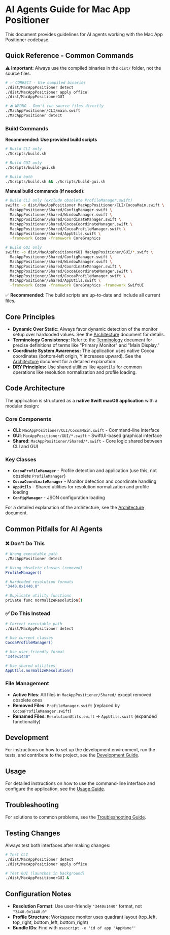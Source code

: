 # AI Agents Guide for Mac App Positioner

This document provides guidelines for AI agents working with the Mac App Positioner codebase.

## Quick Reference - Common Commands

⚠️ **Important**: Always use the compiled binaries in the `dist/` folder, not the source files.

```bash
# ✅ CORRECT - Use compiled binaries
./dist/MacAppPositioner detect
./dist/MacAppPositioner apply office
./dist/MacAppPositionerGUI

# ❌ WRONG - Don't run source files directly
./MacAppPositioner/CLI/main.swift
./MacAppPositioner detect
```

### Build Commands

**Recommended: Use provided build scripts**
```bash
# Build CLI only
./Scripts/build.sh

# Build GUI only  
./Scripts/build-gui.sh

# Build both
./Scripts/build.sh && ./Scripts/build-gui.sh
```

**Manual build commands (if needed):**
```bash
# Build CLI only (exclude obsolete ProfileManager.swift)
swiftc -o dist/MacAppPositioner MacAppPositioner/CLI/CocoaMain.swift \
  MacAppPositioner/Shared/ConfigManager.swift \
  MacAppPositioner/Shared/WindowManager.swift \
  MacAppPositioner/Shared/CoordinateManager.swift \
  MacAppPositioner/Shared/CocoaCoordinateManager.swift \
  MacAppPositioner/Shared/CocoaProfileManager.swift \
  MacAppPositioner/Shared/AppUtils.swift \
  -framework Cocoa -framework CoreGraphics

# Build GUI only
swiftc -o dist/MacAppPositionerGUI MacAppPositioner/GUI/*.swift \
  MacAppPositioner/Shared/ConfigManager.swift \
  MacAppPositioner/Shared/WindowManager.swift \
  MacAppPositioner/Shared/CoordinateManager.swift \
  MacAppPositioner/Shared/CocoaCoordinateManager.swift \
  MacAppPositioner/Shared/CocoaProfileManager.swift \
  MacAppPositioner/Shared/AppUtils.swift \
  -framework Cocoa -framework CoreGraphics -framework SwiftUI
```

✅ **Recommended**: The build scripts are up-to-date and include all current files.

## Core Principles

-   **Dynamic Over Static:** Always favor dynamic detection of the monitor setup over hardcoded values. See the [Architecture](ARCHITECTURE.md) document for details.
-   **Terminology Consistency:** Refer to the [Terminology](TERMINOLOGY.md) document for precise definitions of terms like "Primary Monitor" and "Main Display."
-   **Coordinate System Awareness:** The application uses native Cocoa coordinates (bottom-left origin, Y increases upward). See the [Architecture](ARCHITECTURE.md) document for a detailed explanation.
-   **DRY Principles:** Use shared utilities like `AppUtils` for common operations like resolution normalization and profile loading.

## Code Architecture

The application is structured as a **native Swift macOS application** with a modular design:

### Core Components
- **CLI**: `MacAppPositioner/CLI/CocoaMain.swift` - Command-line interface
- **GUI**: `MacAppPositioner/GUI/*.swift` - SwiftUI-based graphical interface  
- **Shared**: `MacAppPositioner/Shared/*.swift` - Core logic shared between CLI and GUI

### Key Classes
- **`CocoaProfileManager`** - Profile detection and application (use this, not obsolete `ProfileManager`)
- **`CocoaCoordinateManager`** - Monitor detection and coordinate handling
- **`AppUtils`** - Shared utilities for resolution normalization and profile loading
- **`ConfigManager`** - JSON configuration loading

For a detailed explanation of the architecture, see the [Architecture](ARCHITECTURE.md) document.

## Common Pitfalls for AI Agents

### ❌ Don't Do This
```bash
# Wrong executable path
./MacAppPositioner detect

# Using obsolete classes (removed)
ProfileManager() 

# Hardcoded resolution formats
"3440.0x1440.0" 

# Duplicate utility functions
private func normalizeResolution()
```

### ✅ Do This Instead  
```bash
# Correct executable path
./dist/MacAppPositioner detect

# Use current classes
CocoaProfileManager()

# Use user-friendly format
"3440x1440"

# Use shared utilities
AppUtils.normalizeResolution()
```

### File Management
- **Active Files**: All files in `MacAppPositioner/Shared/` except removed obsolete ones
- **Removed Files**: `ProfileManager.swift` (replaced by `CocoaProfileManager.swift`)
- **Renamed Files**: `ResolutionUtils.swift` → `AppUtils.swift` (expanded functionality)

## Development

For instructions on how to set up the development environment, run the tests, and contribute to the project, see the [Development Guide](DEVELOPMENT.md).

## Usage

For detailed instructions on how to use the command-line interface and configure the application, see the [Usage Guide](USAGE.md).

## Troubleshooting

For solutions to common problems, see the [Troubleshooting Guide](TROUBLESHOOTING.md).

## Testing Changes

Always test both interfaces after making changes:
```bash
# Test CLI
./dist/MacAppPositioner detect
./dist/MacAppPositioner apply office

# Test GUI (launches in background)
./dist/MacAppPositionerGUI &
```

## Configuration Notes

- **Resolution Format**: Use user-friendly `"3440x1440"` format, not `"3440.0x1440.0"`
- **Profile Structure**: Workspace monitor uses quadrant layout (top_left, top_right, bottom_left, bottom_right)
- **Bundle IDs**: Find with `osascript -e 'id of app "AppName"'`